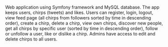Web application using Symfony framework and MySQL database. The app keeps users, chirps (tweets) and likes. Users can register, login, logout, view feed page (all chirps from followers sorted by time in descending order), create a chirp, delete a chirp, view own chirps, discover new people, get all chirps by specific user (sorted by time in descending order), follow or unfollow a user, like or dislike a chirp. Admins have access to edit and delete chirps to all users.